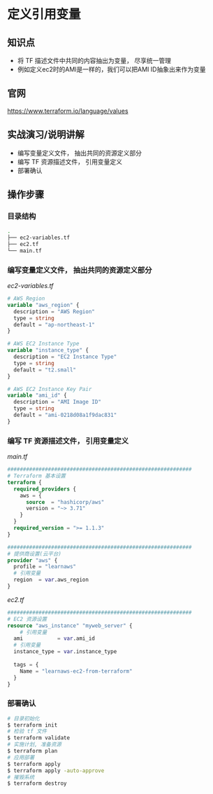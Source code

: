 定义引用变量
==========

## 知识点

* 将 TF 描述文件中共同的内容抽出为变量， 尽享统一管理
* 例如定义ec2时的AMI是一样的，我们可以把AMI ID抽象出来作为变量

## 官网

https://www.terraform.io/language/values

## 实战演习/说明讲解

+ 编写变量定义文件， 抽出共同的资源定义部分
+ 编写 TF 资源描述文件， 引用变量定义
+ 部署确认

## 操作步骤

### 目录结构

```bash
.
├── ec2-variables.tf
├── ec2.tf
└── main.tf
```



### 编写变量定义文件， 抽出共同的资源定义部分

*ec2-variables.tf*

```terraform
# AWS Region
variable "aws_region" {
  description = "AWS Region"
  type = string
  default = "ap-northeast-1"
}

# AWS EC2 Instance Type
variable "instance_type" {
  description = "EC2 Instance Type"
  type = string
  default = "t2.small"  
}

# AWS EC2 Instance Key Pair
variable "ami_id" {
  description = "AMI Image ID"
  type = string
  default = "ami-0218d08a1f9dac831"
}
```

### 编写 TF 资源描述文件， 引用变量定义

*main.tf*

```terraform
###########################################################
# Terraform 基本设置
terraform {
  required_providers {
    aws = {
      source  = "hashicorp/aws"
      version = "~> 3.71"
    }
  }
  required_version = ">= 1.1.3"
}

###########################################################
# 提供商设置(云平台)
provider "aws" {
  profile = "learnaws"
  # 引用变量
  region  = var.aws_region
}
```

*ec2.tf*

```terraform
###########################################################
# EC2 资源设置
resource "aws_instance" "myweb_server" {
	# 引用变量
  ami           = var.ami_id
  # 引用变量
  instance_type = var.instance_type
  
  tags = {
    Name = "learnaws-ec2-from-terraform"
  }
}
```

### 部署确认

```bash
# 目录初始化
$ terraform init
# 检验 tf 文件
$ terraform validate
# 实施计划, 准备资源
$ terraform plan
# 应用部署
$ terraform apply
$ terraform apply -auto-approve
# 摧毁系统
$ terraform destroy
```
